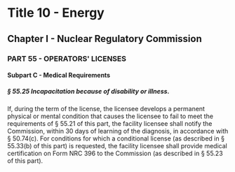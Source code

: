 
# Title 10 - Energy
## Chapter I - Nuclear Regulatory Commission
### PART 55 - OPERATORS' LICENSES
#### Subpart C - Medical Requirements
##### § 55.25 Incapacitation because of disability or illness.

If, during the term of the license, the licensee develops a permanent physical or mental condition that causes the licensee to fail to meet the requirements of § 55.21 of this part, the facility licensee shall notify the Commission, within 30 days of learning of the diagnosis, in accordance with § 50.74(c). For conditions for which a conditional license (as described in § 55.33(b) of this part) is requested, the facility licensee shall provide medical certification on Form NRC 396 to the Commission (as described in § 55.23 of this part).
